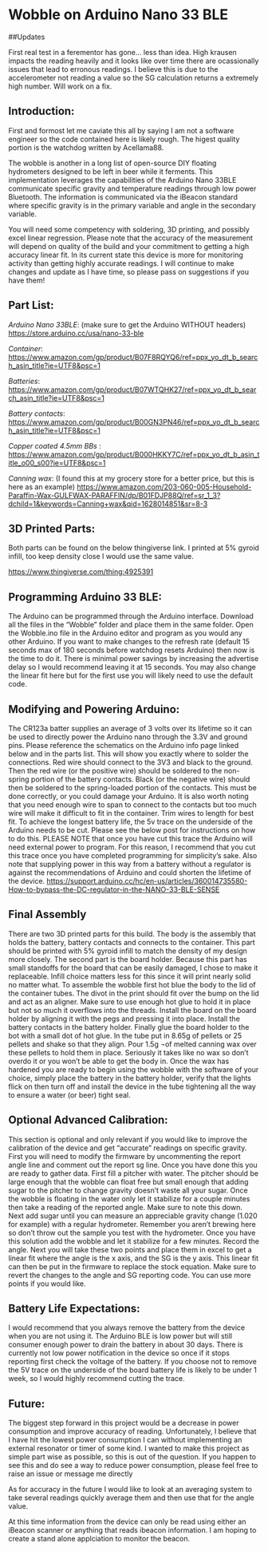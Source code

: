 # Wobble on Arduino Nano 33 BLE

##Updates

First real test in a ferementor has gone... less than idea. High krausen impacts the reading heavily and it looks like over time there are ocassionally issues that lead to erronous readings. I believe this is due to the accelerometer not reading a value so the SG calculation returns a extremely high number. Will work on a fix. 

## Introduction:

First and formost let me caviate this all by saying I am not a software engineer so the code contained here is likely rough. The higest quality portion is the watchdog written by Acellama88.

  The wobble is another in a long list of open-source DIY floating hydrometers designed to be left in beer while it ferments. This implementation leverages the capabilities of the Arduino Nano 33BLE communicate specific gravity and temperature readings through low power Bluetooth. The information is communicated via the iBeacon standard where specific gravity is in the primary variable and angle in the secondary variable. 

   You will need some competency with soldering, 3D printing, and possibly excel linear regression. Please note that the accuracy of the measurement will depend on quality of the build and your commitment to getting a high accuracy linear fit. In its current state this device is more for monitoring activity than getting highly accurate readings. I will continue to make changes and update as I have time, so please pass on suggestions if you have them!


## Part List:


*Arduino Nano 33BLE*: (make sure to get the Arduino WITHOUT headers)
 https://store.arduino.cc/usa/nano-33-ble
 
 
*Container*:
https://www.amazon.com/gp/product/B07F8RQYQ6/ref=ppx_yo_dt_b_search_asin_title?ie=UTF8&psc=1


*Batteries*: 
https://www.amazon.com/gp/product/B07WTQHK27/ref=ppx_yo_dt_b_search_asin_title?ie=UTF8&psc=1


*Battery contacts*:
https://www.amazon.com/gp/product/B00GN3PN46/ref=ppx_yo_dt_b_search_asin_title?ie=UTF8&psc=1


*Copper coated 4.5mm BBs* : https://www.amazon.com/gp/product/B000HKKY7C/ref=ppx_yo_dt_b_asin_title_o00_s00?ie=UTF8&psc=1


*Canning wax*: (I found this at my grocery store for a better price, but this is here as an example)
https://www.amazon.com/203-060-005-Household-Paraffin-Wax-GULFWAX-PARAFFIN/dp/B01FDJP88Q/ref=sr_1_3?dchild=1&keywords=Canning+wax&qid=1628014851&sr=8-3

## 3D Printed Parts:

Both parts can be found on the below thingiverse link. I printed at 5% gyroid infill, too keep density close I would use the same value. 

https://www.thingiverse.com/thing:4925391

## Programming Arduino 33 BLE:

The Arduino can be programmed through the Arduino interface. Download all the files in the “Wobble” folder and place them in the same folder. Open the Wobble.ino file in the Arduino editor and program as you would any other Arduino. If you want to make changes to the refresh rate (default 15 seconds max of 180 seconds before watchdog resets Arduino) then now is the time to do it. There is minimal power savings by increasing the advertise delay so I would recommend leaving it at 15 seconds. You may also change the linear fit here but for the first use you will likely need to use the default code. 

## Modifying and Powering Arduino:

The CR123a batter supplies an average of 3 volts over its lifetime so it can be used to directly power the Arduino nano through the 3.3V and ground pins. Please reference the schematics on the Arduino info page linked below and in the parts list. This will show you exactly where to solder the connections. Red wire should connect to the 3V3 and black to the ground. Then the red wire (or the positive wire) should be soldered to the non-spring portion of the battery contacts. Black (or the negative wire) should then be soldered to the spring-loaded portion of the contacts. This must be done correctly, or you could damage your Arduino. It is also worth noting that you need enough wire to span to connect to the contacts but too much wire will make it difficult to fit in the container. Trim wires to length for best fit. 
To achieve the longest battery life, the 5v trace on the underside of the Arduino needs to be cut. Please see the below post for instructions on how to do this. PLEASE NOTE that once you have cut this trace the Arduino will need external power to program. For this reason, I recommend that you cut this trace once you have completed programming for simplicity’s sake. Also note that supplying power in this way from a battery without a regulator is against the recommendations of Arduino and could shorten the lifetime of the device.
https://support.arduino.cc/hc/en-us/articles/360014735580-How-to-bypass-the-DC-regulator-in-the-NANO-33-BLE-SENSE

## Final Assembly

There are two 3D printed parts for this build. The body is the assembly that holds the battery, battery contacts and connects to the container. This part should be printed with 5% gyroid infill to match the density of my design more closely. The second part is the board holder. Because this part has small standoffs for the board that can be easily damaged, I chose to make it replaceable. Infill choice matters less for this since it will print nearly solid no matter what. 
To assemble the wobble first hot blue the body to the lid of the container tubes. The divot in the print should fit over the bump on the lid and act as an aligner. Make sure to use enough hot glue to hold it in place but not so much it overflows into the threads. Install the board on the board holder by aligning it with the pegs and pressing it into place. Install the battery contacts in the battery holder. Finally glue the board holder to the bot with a small dot of hot glue.
In the tube put in 8.65g of pellets or 25 pellets and shake so that they align. Pour 1.5g ¬of melted canning wax over these pellets to hold them in place. Seriously it takes like no wax so don’t overdo it or you won’t be able to get the body in. Once the wax has hardened you are ready to begin using the wobble with the software of your choice, simply place the battery in the battery holder, verify that the lights flick on then turn off and install the device in the tube tightening all the way to ensure a water (or beer) tight seal. 

## Optional Advanced Calibration:

This section is optional and only relevant if you would like to improve the calibration of the device and get “accurate” readings on specific gravity. First you will need to modify the firmware by uncommenting the report angle line and comment out the report sg line. Once you have done this you are ready to gather data. First fill a pitcher with water. The pitcher should be large enough that the wobble can float free but small enough that adding sugar to the pitcher to change gravity doesn’t waste all your sugar. Once the wobble is floating in the water only let it stabilize for a couple minutes then take a reading of the reported angle. Make sure to note this down. Next add sugar until you can measure an appreciable gravity change (1.020 for example) with a regular hydrometer. Remember you aren’t brewing here so don’t throw out the sample you test with the hydrometer. Once you have this solution add the wobble and let it stabilize for a few minutes. Record the angle. Next you will take these two points and place them in excel to get a linear fit where the angle is the x axis, and the SG is the y axis. This linear fit can then be put in the firmware to replace the stock equation. Make sure to revert the changes to the angle and SG reporting code. You can use more points if you would like. 

## Battery Life Expectations:

I would recommend that you always remove the battery from the device when you are not using it. The Arduino BLE is low power but will still consumer enough power to drain the battery in about 30 days. There is currently not low power notification in the device so once if it stops reporting first check the voltage of the battery. If you choose not to remove the 5V trace on the underside of the board battery life is likely to be under 1 week, so I would highly recommend cutting the trace. 

## Future:

The biggest step forward in this project would be a decrease in power consumption and improve accuracy of reading. Unfortunately, I believe that I have hit the lowest power consumption I can without implementing an external resonator or timer of some kind. I wanted to make this project as simple part wise as possible, so this is out of the question. If you happen to see this and do see a way to reduce power consumption, please feel free to raise an issue or message me directly


As for accuracy in the future I would like to look at an averaging system to take several readings quickly average them and then use that for the angle value. 


At this time information from the device can only be read using either an iBeacon scanner or anything that reads ibeacon information. I am hoping to create a stand alone applciation to monitor the beacon. 
